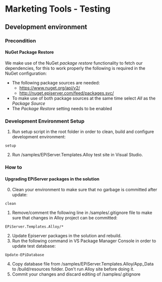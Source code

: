 # Marketing Tools - Testing

## Development environment 
### Precondition
#### NuGet Package Restore
We make use of the NuGet *package restore* functionality to fetch our dependencies, for this to work properly the following is required in the NuGet configuration:
* The following package sources are needed:
    * https://www.nuget.org/api/v2/
    * http://nuget.episerver.com/feed/packages.svc/
* To make use of both package sources at the same time select *All* as the *Package Source*
* The *Package Restore* setting needs to be enabled


### Development Environment Setup
1. Run setup script in the root folder in order to clean, build and configure development environment:
```
setup
```
2. Run /samples/EPiServer.Templates.Alloy test site in Visual Studio.

### How to
#### Upgrading EPiServer packages in the solution
0. Clean your environment to make sure that no garbage is committed after update:
```
clean
```
1. Remove/comment the following line in /samples/.gitignore file to make sure that changes in Alloy project can be committed:
```
EPiServer.Templates.Alloy/*
```
2. Update Episerver packages in the solution and rebuild.
3. Run the following command in VS Package Manager Console in order to update test database:
```
Update-EPiDatabase
```
4. Copy database file from /samples/EPiServer.Templates.Alloy/App_Data to /build/resources folder. Don't run Alloy site before doing it.
5. Commit your changes and discard editing of /samples/.gitignore